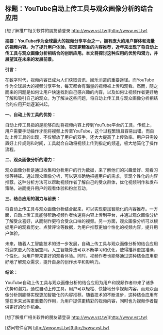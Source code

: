 ## **标题：YouTube自动上传工具与观众画像分析的结合应用**

[想了解推广相关软件的朋友请登录 http://www.vst.tw](http://www.vst.tw)

**摘要：YouTube作为全球最大的视频分享平台之一，拥有庞大的用户群体和海量的视频内容。为了提升用户体验，实现更精准的内容推荐，近年来出现了将自动上传工具与观众画像分析相结合的创新应用。本文将探讨这种应用的优势和潜力，并展望其在未来的发展前景。**

**引言：**

在数字时代，视频内容已成为人们获取资讯、娱乐消遣的重要途径。而YouTube作为全球最大的视频分享平台，每天都会有海量的视频被上传和观看。然而，随之而来的问题是如何让用户快速找到自己感兴趣的内容，以及如何让视频作者更好地了解和吸引自己的观众。为了解决这些问题，将自动上传工具与观众画像分析相结合的应用开始逐渐兴起。

**一、自动上传工具的优势：**

自动上传工具指的是能够自动将视频内容上传到YouTube平台的工具。传统上，用户需要手动操作才能将视频上传至YouTube，这个过程繁琐且容易出错。而自动上传工具的出现，不仅解放了用户的双手，还大大提高了上传效率。用户只需设置好上传规则和时间，工具就会自动将视频上传到指定的频道，极大地简化了操作流程。

**二、观众画像分析的潜力：**

观众画像分析是通过收集和分析用户的行为数据，来了解他们的兴趣爱好、观看习惯等特征。通过观众画像分析，可以更准确地把握用户的需求，实现个性化的内容推荐。这种分析方法可以帮助视频作者了解自己的受众群体，优化视频制作和发布策略，进而提升用户的观看体验和粉丝互动。

**三、结合应用的潜力与前景：**

将自动上传工具与观众画像分析结合起来，可以实现更加智能化的内容推荐。一方面，自动上传工具能够帮助视频作者快速将内容上传到平台，并通过观众画像分析了解受众喜好，从而制作更符合受众口味的视频。另一方面，观众画像分析可以根据用户的观看历史、点赞评论等数据，为用户推荐更加个性化的视频内容，提升用户体验。

未来，随着人工智能技术的进一步发展，自动上传工具与观众画像分析的结合应用将迎来更大的发展空间。人工智能算法可以不断学习和优化，使得推荐更加准确、个性化，为用户带来更好的观看体验。同时，视频作者也能够通过这种结合应用更好地了解观众需求，提升自身的创作水平和影响力。

**结论：**

YouTube自动上传工具与观众画像分析的结合应用为用户和视频作者带来了诸多优势和潜力。通过自动上传工具，用户可以轻松、快捷地分享视频内容，而观众画像分析则能够实现更加智能化的内容推荐。随着技术的不断进步，这种结合应用有望在未来发挥更重要的作用，为用户提供更精彩的视频内容，同时也为视频作者提供更好的创作机会。

[想了解推广相关软件的朋友请登录 http://www.vst.tw](http://www.vst.tw)


[访问软件官网 http://www.vst.tw](http://www.vst.tw)
